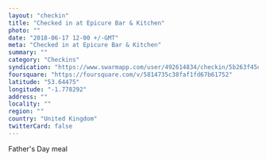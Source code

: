 ```yaml
---
layout: "checkin"
title: "Checked in at Epicure Bar & Kitchen"
photo: ""
date: "2018-06-17 12-00 +/-GMT"
meta: "Checked in at Epicure Bar & Kitchen"
summary: ""
category: "Checkins"
syndication: "https://www.swarmapp.com/user/492614834/checkin/5b263f45d7627e002c7b2a41"
foursquare: "https://foursquare.com/v/5814735c38faf1fd67b61752"
latitude: "53.64475"
longitude: "-1.778292"
address: ""
locality: ""
region: ""
country: "United Kingdom"
twitterCard: false
---
```

Father's Day meal
